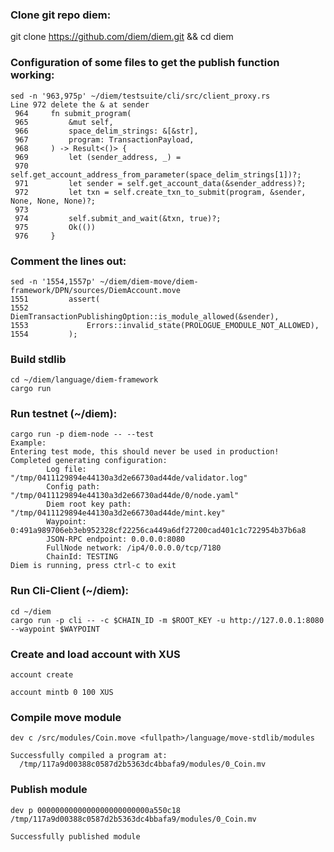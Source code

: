 ### Clone git repo diem:

git clone https://github.com/diem/diem.git && cd diem

### Configuration of some files to get the publish function working:

```nano -l ~/diem/testsuite/cli/src/client_proxy.rs
sed -n '963,975p' ~/diem/testsuite/cli/src/client_proxy.rs
Line 972 delete the & at sender
 964     fn submit_program(
 965         &mut self,
 966         space_delim_strings: &[&str],
 967         program: TransactionPayload,
 968     ) -> Result<()> {
 969         let (sender_address, _) =
 970             self.get_account_address_from_parameter(space_delim_strings[1])?;
 971         let sender = self.get_account_data(&sender_address)?;
 972         let txn = self.create_txn_to_submit(program, &sender, None, None, None)?;
 973
 974         self.submit_and_wait(&txn, true)?;
 975         Ok(())
 976     }
```

### Comment the lines out:

```nano -l ~/diem/diem-move/diem-framework/DPN/sources/DiemAccount.move
sed -n '1554,1557p' ~/diem/diem-move/diem-framework/DPN/sources/DiemAccount.move
1551         assert(
1552             DiemTransactionPublishingOption::is_module_allowed(&sender),
1553             Errors::invalid_state(PROLOGUE_EMODULE_NOT_ALLOWED),
1554         );
```
### Build stdlib
```
cd ~/diem/language/diem-framework
cargo run
```

### Run testnet (~/diem):
```
cargo run -p diem-node -- --test
Example:
Entering test mode, this should never be used in production!
Completed generating configuration:
        Log file: "/tmp/0411129894e44130a3d2e66730ad44de/validator.log"
        Config path: "/tmp/0411129894e44130a3d2e66730ad44de/0/node.yaml"
        Diem root key path: "/tmp/0411129894e44130a3d2e66730ad44de/mint.key"
        Waypoint: 0:491a989706eb3eb952328cf22256ca449a6df27200cad401c1c722954b37b6a8
        JSON-RPC endpoint: 0.0.0.0:8080
        FullNode network: /ip4/0.0.0.0/tcp/7180
        ChainId: TESTING
Diem is running, press ctrl-c to exit
```

### Run Cli-Client (~/diem):
```
cd ~/diem
cargo run -p cli -- -c $CHAIN_ID -m $ROOT_KEY -u http://127.0.0.1:8080 --waypoint $WAYPOINT
```

### Create and load account with XUS
```
account create

account mintb 0 100 XUS
```

### Compile move module
```
dev c /src/modules/Coin.move <fullpath>/language/move-stdlib/modules

Successfully compiled a program at:
  /tmp/117a9d00388c0587d2b5363dc4bbafa9/modules/0_Coin.mv

```
### Publish module
```
dev p 0000000000000000000000000a550c18 /tmp/117a9d00388c0587d2b5363dc4bbafa9/modules/0_Coin.mv

Successfully published module
```
